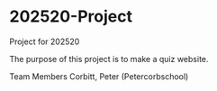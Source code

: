 # 202520-Project
Project for 202520

The purpose of this project is to make a quiz website. 

Team Members
Corbitt, Peter (Petercorbschool)
